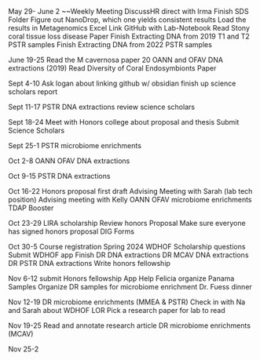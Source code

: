May 29- June 2
~~Weekly Meeting
DiscussHR direct with Irma
Finish SDS Folder
Figure out NanoDrop, which one yields consistent results
Load the results in Metagenomics Excel
Link GitHub with Lab-Notebook
Read Stony coral tissue loss disease Paper 
Finish Extracting DNA from 2019 T1 and T2 PSTR samples
Finish Extracting DNA from 2022 PSTR samples

June 19-25
Read the M cavernosa paper
20 OANN and OFAV DNA extractions (2019) 
Read Diversity of Coral Endosymbionts Paper 

Sept 4-10
Ask logan about linking github w/ obsidian
finish up science scholars report

Sept 11-17
PSTR DNA extractions
review science scholars

Sept 18-24
Meet with Honors college about proposal and thesis 
Submit Science Scholars 

Sept 25-1
PSTR microbiome enrichments

Oct 2-8
OANN OFAV DNA extractions

Oct 9-15
PSTR DNA extractions

Oct 16-22
Honors proposal first draft 
Advising Meeting with Sarah (lab tech position)
Advising meeting with Kelly
OANN OFAV microbiome enrichments
TDAP Booster

Oct 23-29
LIRA scholarship 
Review honors Proposal
Make sure everyone has signed honors proposal
DIG Forms

Oct 30-5
Course registration Spring 2024
WDHOF Scholarship questions
Submit WDHOF app
Finish DR DNA extractions
DR MCAV DNA extractions
DR PSTR DNA extractions
Write honors fellowship

Nov 6-12
submit Honors fellowship App
Help Felicia organize Panama Samples
Organize DR samples for microbiome enrichment
Dr. Fuess dinner 

Nov 12-19 
DR microbiome enrichments (MMEA & PSTR)
Check in with Na and Sarah about WDHOF LOR
Pick a research paper for lab to read

Nov 19-25
Read and annotate research article
DR microbiome enrichments (MCAV)


Nov 25-2



